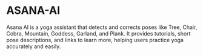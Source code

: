 # ASANA-AI
Asana AI is a yoga assistant that detects and corrects poses like Tree, Chair, Cobra, Mountain, Goddess, Garland, and Plank. It provides tutorials, short pose descriptions, and links to learn more, helping users practice yoga accurately and easily.
